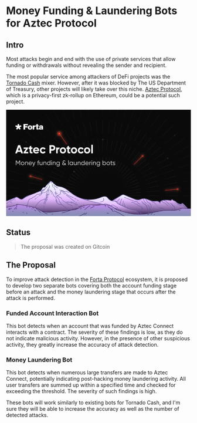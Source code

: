 # Money Funding & Laundering Bots for Aztec Protocol

## Intro

Most attacks begin and end with the use of private services that allow funding or withdrawals without revealing the
sender and recipient.

The most popular service among attackers of DeFi projects was the [Tornado Cash](https://twitter.com/tornadocash) mixer.
However, after it was blocked by The US Department of Treasury, other projects will likely take over this niche. 
[Aztec Protocol](https://aztec.network/), which is a privacy-first zk-rollup on Ethereum, could be a potential such project.

<img alt="Money Funding & Laundering Bots for Aztec Protocol" src="./blob/preview.png"  height="290">

## Status

> The proposal was created on Gitcoin

## The Proposal

To improve attack detection in the [Forta Protocol](https://forta.org/) ecosystem, it is proposed to develop two separate bots covering both
the account funding stage before an attack and the money laundering stage that occurs after the attack is performed.

### Funded Account Interaction Bot

This bot detects when an account that was funded by Aztec Connect interacts with a contract.
The severity of these findings is low, as they do not indicate malicious activity. However, in the presence of other
suspicious activity, they greatly increase the accuracy of attack detection.

### Money Laundering Bot

This bot detects when numerous large transfers are made to Aztec Connect, potentially indicating post-hacking money
laundering activity. All user transfers are summed up within a specified time and checked for exceeding the threshold.
The severity of such findings is high.

These bots will work similarly to existing bots for Tornado Cash, and I'm sure they will be able to increase the
accuracy as well as the number of detected attacks. 
